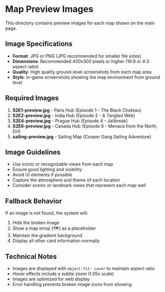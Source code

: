 # Map Preview Images

This directory contains preview images for each map shown on the main page.

## Image Specifications

- **Format**: JPG or PNG (JPG recommended for smaller file sizes)
- **Dimensions**: Recommended 400x300 pixels or higher (16:9 or 4:3 aspect ratio)
- **Quality**: High quality ground-level screenshots from each map area
- **Style**: In-game screenshots showing the map environment from ground level

## Required Images

1. **S2E1-preview.jpg** - Paris Hub (Episode 1 - The Black Chateau)
2. **S2E2-preview.jpg** - India Hub (Episode 2 - A Tangled Web)  
3. **S2E4-preview.jpg** - Prague Hub (Episode 4 - Jailbreak)
4. **S2E6-preview.jpg** - Canada Hub (Episode 6 - Menace from the North, Eh!)
5. **sailing-preview.jpg** - Sailing Map (Cooper Gang Sailing Adventure)

## Image Guidelines

- Use iconic or recognizable views from each map
- Ensure good lighting and visibility
- Avoid UI elements if possible
- Capture the atmosphere and theme of each location
- Consider scenic or landmark views that represent each map well

## Fallback Behavior

If an image is not found, the system will:
1. Hide the broken image
2. Show a map emoji (🗺️) as a placeholder
3. Maintain the gradient background
4. Display all other card information normally

## Technical Notes

- Images are displayed with `object-fit: cover` to maintain aspect ratio
- Hover effects include a subtle zoom (1.05x scale)
- Images are optimized for web display
- Error handling prevents broken image icons from showing